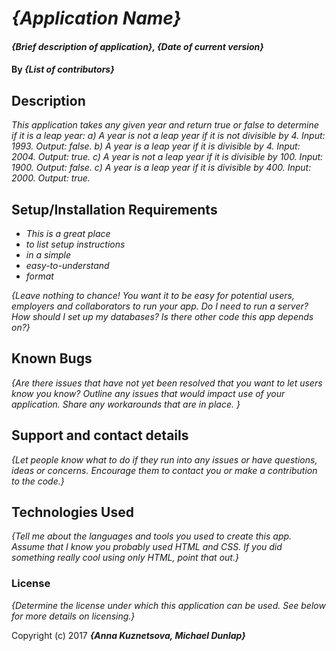 # _{Application Name}_

#### _{Brief description of application}, {Date of current version}_

#### By _**{List of contributors}**_

## Description

_This application takes any given year and return true or false to determine if it is a leap year: a) A year is not a leap year if it is not divisible by 4. Input: 1993. Output: false. b) A year is a leap year if it is divisible by 4. Input: 2004. Output: true. c) A year is not a leap year if it is divisible by 100. Input: 1900. Output: false. c) A year is a leap year if it is divisible by 400. Input: 2000. Output: true._

## Setup/Installation Requirements

* _This is a great place_
* _to list setup instructions_
* _in a simple_
* _easy-to-understand_
* _format_

_{Leave nothing to chance! You want it to be easy for potential users, employers and collaborators to run your app. Do I need to run a server? How should I set up my databases? Is there other code this app depends on?}_

## Known Bugs

_{Are there issues that have not yet been resolved that you want to let users know you know?  Outline any issues that would impact use of your application.  Share any workarounds that are in place. }_

## Support and contact details

_{Let people know what to do if they run into any issues or have questions, ideas or concerns.  Encourage them to contact you or make a contribution to the code.}_

## Technologies Used

_{Tell me about the languages and tools you used to create this app. Assume that I know you probably used HTML and CSS. If you did something really cool using only HTML, point that out.}_

### License

*{Determine the license under which this application can be used.  See below for more details on licensing.}*

Copyright (c) 2017 **_{Anna Kuznetsova, Michael Dunlap}_**
